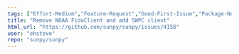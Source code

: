 ```yaml
---
tags: ["Effort-Medium","Feature-Request","Good-First-Issue","Package-Novice","Priority-Medium","astronomy","astropy","hacktoberfest","net","python","solar","solar-physics","sun","sunpy"]
title: "Remove NOAA FidoClient and add SWPC client"
html_url: "https://github.com/sunpy/sunpy/issues/4158"
user: "ehsteve"
repo: "sunpy/sunpy"
---
```


